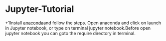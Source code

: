 # Jupyter-Tutorial
+1Install [anaconda](https://www.anaconda.com/download)and follow the steps.
Open anaconda and click on launch in Jupyter notebook, or type on terminal jupyter notebook.Before open jupyter notebook you can goto the require directory in terminal. 
